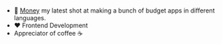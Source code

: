 ### 

- :hammer: [Money](https://github.com/money) my latest shot at making a bunch of budget apps in different languages.
- :heart: Frontend Development
- Appreciator of coffee :coffee:

<!--
**snurby7/snurby7** is a ✨ _special_ ✨ repository because its `README.md` (this file) appears on your GitHub profile.

Here are some ideas to get you started:

- 🔭 I’m currently working on ...
- 🌱 I’m currently learning ...
- 👯 I’m looking to collaborate on ...
- 🤔 I’m looking for help with ...
- 💬 Ask me about ...
- 📫 How to reach me: ...
- 😄 Pronouns: ...
- ⚡ Fun fact: ...
-->

